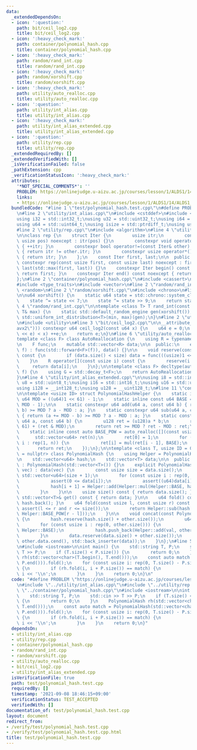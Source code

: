 ```yaml
---
data:
  _extendedDependsOn:
  - icon: ':question:'
    path: bit/ceil_log2.cpp
    title: bit/ceil_log2.cpp
  - icon: ':heavy_check_mark:'
    path: container/polynomial_hash.cpp
    title: container/polynomial_hash.cpp
  - icon: ':heavy_check_mark:'
    path: random/rand_int.cpp
    title: random/rand_int.cpp
  - icon: ':heavy_check_mark:'
    path: random/xorshift.cpp
    title: random/xorshift.cpp
  - icon: ':heavy_check_mark:'
    path: utility/auto_realloc.cpp
    title: utility/auto_realloc.cpp
  - icon: ':question:'
    path: utility/int_alias.cpp
    title: utility/int_alias.cpp
  - icon: ':heavy_check_mark:'
    path: utility/int_alias_extended.cpp
    title: utility/int_alias_extended.cpp
  - icon: ':question:'
    path: utility/rep.cpp
    title: utility/rep.cpp
  _extendedRequiredBy: []
  _extendedVerifiedWith: []
  _isVerificationFailed: false
  _pathExtension: cpp
  _verificationStatusIcon: ':heavy_check_mark:'
  attributes:
    '*NOT_SPECIAL_COMMENTS*': ''
    PROBLEM: https://onlinejudge.u-aizu.ac.jp/courses/lesson/1/ALDS1/14/ALDS1_14_B
    links:
    - https://onlinejudge.u-aizu.ac.jp/courses/lesson/1/ALDS1/14/ALDS1_14_B
  bundledCode: "#line 1 \"test/polynomial_hash.test.cpp\"\n#define PROBLEM \"https://onlinejudge.u-aizu.ac.jp/courses/lesson/1/ALDS1/14/ALDS1_14_B\"\
    \n#line 2 \"utility/int_alias.cpp\"\n#include <cstddef>\n#include <cstdint>\n\n\
    using i32 = std::int32_t;\nusing u32 = std::uint32_t;\nusing i64 = std::int64_t;\n\
    using u64 = std::uint64_t;\nusing isize = std::ptrdiff_t;\nusing usize = std::size_t;\n\
    #line 2 \"utility/rep.cpp\"\n#include <algorithm>\n#line 4 \"utility/rep.cpp\"\
    \n\nclass rep {\n    struct Iter {\n        usize itr;\n        constexpr Iter(const\
    \ usize pos) noexcept : itr(pos) {}\n        constexpr void operator++() noexcept\
    \ { ++itr; }\n        constexpr bool operator!=(const Iter& other) const noexcept\
    \ { return itr != other.itr; }\n        constexpr usize operator*() const noexcept\
    \ { return itr; }\n    };\n    const Iter first, last;\n\n  public:\n    explicit\
    \ constexpr rep(const usize first, const usize last) noexcept : first(first),\
    \ last(std::max(first, last)) {}\n    constexpr Iter begin() const noexcept {\
    \ return first; }\n    constexpr Iter end() const noexcept { return last; }\n\
    };\n#line 2 \"container/polynomial_hash.cpp\"\n#include <cassert>\n#include <string>\n\
    #include <type_traits>\n#include <vector>\n#line 2 \"random/rand_int.cpp\"\n#include\
    \ <random>\n#line 2 \"random/xorshift.cpp\"\n#include <chrono>\n#line 5 \"random/xorshift.cpp\"\
    \n\nu64 xorshift() {\n    static u64 state = std::chrono::system_clock::now().time_since_epoch().count();\n\
    \    state ^= state << 7;\n    state ^= state >> 9;\n    return state;\n}\n#line\
    \ 4 \"random/rand_int.cpp\"\n\ntemplate <class T> T rand_int(const T& min, const\
    \ T& max) {\n    static std::default_random_engine gen(xorshift());\n    return\
    \ std::uniform_int_distribution<T>(min, max)(gen);\n}\n#line 2 \"utility/auto_realloc.cpp\"\
    \n#include <utility>\n#line 3 \"bit/ceil_log2.cpp\"\n\n__attribute__((target(\"\
    avx2\"))) constexpr u64 ceil_log2(const u64 x) {\n    u64 e = 0;\n    while (((u64)1\
    \ << e) < x) ++e;\n    return e;\n}\n#line 6 \"utility/auto_realloc.cpp\"\n\n\
    template <class F> class AutoReallocation {\n    using R = typename decltype(std::declval<F>()((usize)0))::value_type;\n\
    \n    F func;\n    mutable std::vector<R> data;\n\n  public:\n    explicit AutoReallocation(F&&\
    \ f) : func(std::forward<F>(f)), data() {}\n\n    void reserve(const usize size)\
    \ const {\n        if (data.size() < size) data = func(((usize)1 << ceil_log2(size)));\n\
    \    }\n    R operator[](const usize i) const {\n        reserve(i + 1);\n   \
    \     return data[i];\n    }\n};\n\ntemplate <class F> decltype(auto) auto_realloc(F&&\
    \ f) {\n    using G = std::decay_t<F>;\n    return AutoReallocation<G>(std::forward<G>(f));\n\
    }\n#line 4 \"utility/int_alias_extended.cpp\"\n\nusing i8 = std::int8_t;\nusing\
    \ u8 = std::uint8_t;\nusing i16 = std::int16_t;\nusing u16 = std::uint16_t;\n\
    using i128 = __int128_t;\nusing u128 = __uint128_t;\n#line 11 \"container/polynomial_hash.cpp\"\
    \n\ntemplate <usize ID> struct PolynomialHashHelper {\n    static inline constexpr\
    \ u64 MOD = ((u64)1 << 61) - 1;\n    static inline const u64 BASE = rand_int<u64>(0,\
    \ MOD - 1);\n\n    static constexpr u64 add(u64 a, const u64 b) { return (a +=\
    \ b) >= MOD ? a - MOD : a; }\n    static constexpr u64 sub(u64 a, const u64 b)\
    \ { return (a += MOD - b) >= MOD ? a - MOD : a; }\n    static constexpr u64 mul(const\
    \ u64 a, const u64 b) {\n        u128 ret = (u128)a * b;\n        ret = (ret >>\
    \ 61) + (ret & MOD);\n        return ret >= MOD ? ret - MOD : ret;\n    }\n\n\
    \    static inline const auto BASE_POW = auto_realloc([](const usize n) {\n  \
    \      std::vector<u64> ret(n);\n        ret[0] = 1;\n        for (const usize\
    \ i : rep(1, n)) {\n            ret[i] = mul(ret[i - 1], BASE);\n        }\n \
    \       return ret;\n    });\n};\n\ntemplate <class T, usize ID = 0, std::enable_if_t<std::is_integral_v<T>>*\
    \ = nullptr> class PolynomialHash {\n    using Helper = PolynomialHashHelper<ID>;\n\
    \n    std::vector<u64> hash;\n    std::vector<T> data;\n\n  public:\n    PolynomialHash()\
    \ : PolynomialHash(std::vector<T>()) {}\n    explicit PolynomialHash(const std::vector<T>&\
    \ vec) : data(vec) {\n        const usize size = data.size();\n        hash =\
    \ std::vector<u64>(size + 1);\n        for (const usize i : rep(0, size)) {\n\
    \            assert(0 <= data[i]);\n            assert((u64)data[i] < Helper::MOD);\n\
    \            hash[i + 1] = Helper::add(Helper::mul(Helper::BASE, hash[i]), (u64)data[i]);\n\
    \        }\n    }\n\n    usize size() const { return data.size(); }\n    const\
    \ std::vector<T>& get() const { return data; }\n\n    u64 fold() const { return\
    \ hash.back(); }\n    u64 fold(const usize l, const usize r) const {\n       \
    \ assert(l <= r and r <= size());\n        return Helper::sub(hash[r], Helper::mul(hash[l],\
    \ Helper::BASE_POW[r - l]));\n    }\n\n    void concat(const PolynomialHash& other)\
    \ {\n        hash.reserve(hash.size() + other.size());\n        u64 val = hash.back();\n\
    \        for (const usize i : rep(0, other.size())) {\n            val = Helper::mul(val,\
    \ Helper::BASE);\n            hash.push_back(Helper::add(val, other.hash[i + 1]));\n\
    \        }\n        data.reserve(data.size() + other.size());\n        std::copy(other.data.cbegin(),\
    \ other.data.cend(), std::back_inserter(data));\n    }\n};\n#line 5 \"test/polynomial_hash.test.cpp\"\
    \n#include <iostream>\n\nint main() {\n    std::string T, P;\n    std::cin >>\
    \ T >> P;\n    if (T.size() < P.size()) {\n        return 0;\n    }\n    PolynomialHash\
    \ rh(std::vector<char>(T.begin(), T.end()));\n    const auto match = PolynomialHash(std::vector<char>(P.begin(),\
    \ P.end())).fold();\n    for (const usize i: rep(0, T.size() - P.size() + 1))\
    \ {\n        if (rh.fold(i, i + P.size()) == match) {\n            std::cout <<\
    \ i << '\\n';\n        }\n    }\n    return 0;\n}\n"
  code: "#define PROBLEM \"https://onlinejudge.u-aizu.ac.jp/courses/lesson/1/ALDS1/14/ALDS1_14_B\"\
    \n#include \"../utility/int_alias.cpp\"\n#include \"../utility/rep.cpp\"\n#include\
    \ \"../container/polynomial_hash.cpp\"\n#include <iostream>\n\nint main() {\n\
    \    std::string T, P;\n    std::cin >> T >> P;\n    if (T.size() < P.size())\
    \ {\n        return 0;\n    }\n    PolynomialHash rh(std::vector<char>(T.begin(),\
    \ T.end()));\n    const auto match = PolynomialHash(std::vector<char>(P.begin(),\
    \ P.end())).fold();\n    for (const usize i: rep(0, T.size() - P.size() + 1))\
    \ {\n        if (rh.fold(i, i + P.size()) == match) {\n            std::cout <<\
    \ i << '\\n';\n        }\n    }\n    return 0;\n}"
  dependsOn:
  - utility/int_alias.cpp
  - utility/rep.cpp
  - container/polynomial_hash.cpp
  - random/rand_int.cpp
  - random/xorshift.cpp
  - utility/auto_realloc.cpp
  - bit/ceil_log2.cpp
  - utility/int_alias_extended.cpp
  isVerificationFile: true
  path: test/polynomial_hash.test.cpp
  requiredBy: []
  timestamp: '2021-09-08 18:46:15+09:00'
  verificationStatus: TEST_ACCEPTED
  verifiedWith: []
documentation_of: test/polynomial_hash.test.cpp
layout: document
redirect_from:
- /verify/test/polynomial_hash.test.cpp
- /verify/test/polynomial_hash.test.cpp.html
title: test/polynomial_hash.test.cpp
---
```

